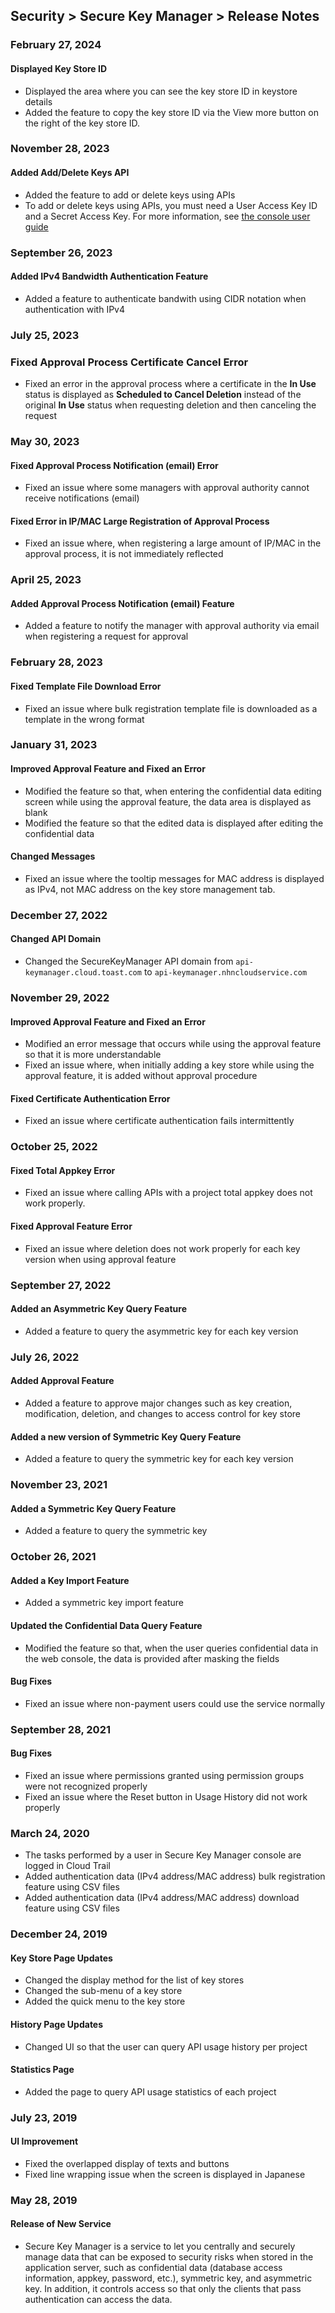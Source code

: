 ## Security > Secure Key Manager > Release Notes

### February 27, 2024
#### Displayed Key Store ID
* Displayed the area where you can see the key store ID in keystore details
* Added the feature to copy the key store ID via the View more button on the right of the key store ID.

### November 28, 2023
#### Added Add/Delete Keys API
* Added the feature to add or delete keys using APIs
* To add or delete keys using APIs, you must need a User Access Key ID and a Secret Access Key. For more information, see [the console user guide](/Security/Secure%20Key%20Manager/zh/getting-started/#authorization-for-adddelete-keys-api)

### September 26, 2023
#### Added IPv4 Bandwidth Authentication Feature
* Added a feature to authenticate bandwith using CIDR notation when authentication with IPv4

### July 25, 2023
### Fixed Approval Process Certificate Cancel Error
* Fixed an error in the approval process where a certificate in the **In Use** status is displayed as **Scheduled to Cancel Deletion** instead of the original **In Use** status when requesting deletion and then canceling the request

### May 30, 2023
#### Fixed Approval Process Notification (email) Error
* Fixed an issue where some managers with approval authority cannot receive notifications (email)
#### Fixed Error in IP/MAC Large Registration of Approval Process
* Fixed an issue where, when registering a large amount of IP/MAC in the approval process, it is not immediately reflected

### April 25, 2023
#### Added Approval Process Notification (email) Feature
* Added a feature to notify the manager with approval authority via email when registering a request for approval

### February 28, 2023
#### Fixed Template File Download Error
* Fixed an issue where bulk registration template file is downloaded as a template in the wrong format

### January 31, 2023
#### Improved Approval Feature and Fixed an Error
* Modified the feature so that, when entering the confidential data editing screen while using the approval feature, the data area is displayed as blank
* Modified the feature so that the edited data is displayed after editing the confidential data

#### Changed Messages
* Fixed an issue where the tooltip messages for MAC address is displayed as IPv4, not MAC address on the key store management tab.

### December 27, 2022
#### Changed API Domain
* Changed the SecureKeyManager API domain from `api-keymanager.cloud.toast.com` to `api-keymanager.nhncloudservice.com`

### November 29, 2022
#### Improved Approval Feature and Fixed an Error
* Modified an error message that occurs while using the approval feature so that it is more understandable
* Fixed an issue where, when initially adding a key store while using the approval feature, it is added without approval procedure
#### Fixed Certificate Authentication Error
* Fixed an issue where certificate authentication fails intermittently

### October 25, 2022
#### Fixed Total Appkey Error
* Fixed an issue where calling APIs with a project total appkey does not work properly.
#### Fixed Approval Feature Error
* Fixed an issue where deletion does not work properly for each key version when using approval feature

### September 27, 2022
#### Added an Asymmetric Key Query Feature
* Added a feature to query the asymmetric key for each key version

### July 26, 2022
#### Added Approval Feature
* Added a feature to approve major changes such as key creation, modification, deletion, and changes to access control for key store
#### Added a new version of Symmetric Key Query Feature
* Added a feature to query the symmetric key for each key version

### November 23, 2021
#### Added a Symmetric Key Query Feature
* Added a feature to query the symmetric key

### October 26, 2021
#### Added a Key Import Feature
* Added a symmetric key import feature
#### Updated the Confidential Data Query Feature
* Modified the feature so that, when the user queries confidential data in the web console, the data is provided after masking the fields
#### Bug Fixes
* Fixed an issue where non-payment users could use the service normally

### September 28, 2021
#### Bug Fixes
* Fixed an issue where permissions granted using permission groups were not recognized properly
* Fixed an issue where the Reset button in Usage History did not work properly

### March 24, 2020
* The tasks performed by a user in Secure Key Manager console are logged in Cloud Trail
* Added authentication data (IPv4 address/MAC address) bulk registration feature using CSV files
* Added authentication data (IPv4 address/MAC address) download feature using CSV files

### December 24, 2019

#### Key Store Page Updates
* Changed the display method for the list of key stores
* Changed the sub-menu of a key store
* Added the quick menu to the key store

#### History Page Updates
* Changed UI so that the user can query API usage history per project

#### Statistics Page
* Added the page to query API usage statistics of each project

### July 23, 2019

#### UI Improvement
* Fixed the overlapped display of texts and buttons
* Fixed line wrapping issue when the screen is displayed in Japanese

### May 28, 2019

#### Release of New Service
* Secure Key Manager is a service to let you centrally and securely manage data that can be exposed to security risks when stored in the application server, such as confidential data (database access information, appkey, password, etc.), symmetric key, and asymmetric key. In addition, it controls access so that only the clients that pass authentication can access the data.

